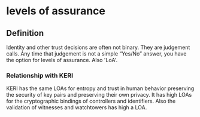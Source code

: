 # levels of assurance
## Definition 
Identity and other trust decisions are often not binary. They are judgement calls. Any time that judgement is not a simple “Yes/No” answer, you have the option for levels of assurance. Also 'LoA'.

### Relationship with KERI
KERI has the same LOAs for entropy and trust in human behavior preserving the security of key pairs and preserving their own privacy. It has high LOAs for the cryptographic bindings of controllers and identifiers. Also the validation of witnesses and watchtowers has high a LOA.